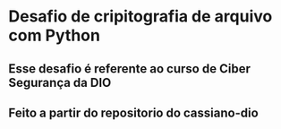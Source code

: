 # Desafio de cripitografia de arquivo com Python

## Esse desafio é referente ao curso de Ciber Segurança da DIO

## Feito a partir do repositorio do cassiano-dio
